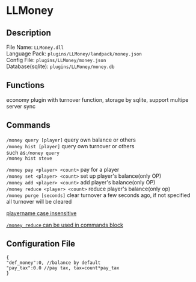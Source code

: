 # LLMoney
## Description
File Name: `LLMoney.dll`  
Language Pack: `plugins/LLMoney/landpack/money.json`  
Config File: `plugins/LLMoney/money.json`  
Database(sqlite): `plugins/LLMoney/money.db` 

## Functions
economy plugin with turnover function, storage by sqlite, support multipe server sync

## Commands
`/money query [player]` query own balance or others  
`/money hist [player]` query own turnover or others  
such as:`/money query`  
`/money hist steve`

`/money pay <player> <count>` pay for a player  
`/money set <player> <count>` set up player's balance(only OP)  
`/money add <player> <count>` add player's balance(only OP)  
`/money reduce <player> <count>` reduce player's balance(only op)  
`/money purge [seconds]` clear turnover a few seconds ago, if not specified all turnover will be cleared  

<u>playername case insensitive</u>  

<u>`/money reduce` can be used in commands block</u>

## Configuration File
```
{
"def_money":0, //balance by default
"pay_tax":0.0 //pay tax, tax=count*pay_tax
}
```